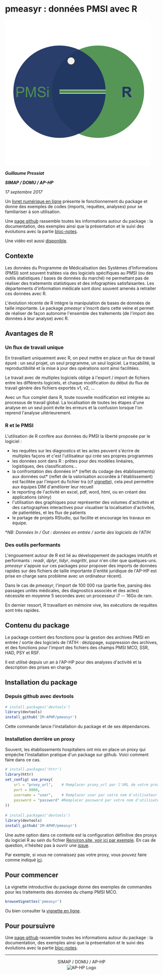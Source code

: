 # pmeasyr : données PMSI avec R

![rigologo](rigologo_pmeasyr.png)


***Guillaume Pressiat***

***SIMAP / DOMU / AP-HP***

*17 septembre 2017*

Un [livret numérique en ligne](https://guillaumepressiat.github.io/pmeasyr/) présente le fonctionnement du package et donne des exemples de codes (imports, requêtes, analyses) pour se familiariser à son utilisation.

Une [page github](https://guillaumepressiat.github.io/) rassemble toutes les informations autour du package : la documentation, des exemples ainsi que la présentation et le suivi des évolutions avec la partie [bloc-notes](https://guillaumepressiat.github.io/blog/).

Une vidéo est aussi [disponible](https://guillaumepressiat.github.io/blog/2017/06/video-intro).

## Contexte

Les données du Programme de Médicalisation des Systèmes d'Informations (PMSI) sont souvent traitées via des logiciels spécifiques au PMSI (ou des outils statistiques / bases de données du marché) ne permettant pas de réaliser des traitements statistiques et des infographies satisfaisantes. Les départements d'information médicale sont donc souvent amenés à retraiter ces données avec R.

L'évolution récente de R intègre la manipulation de bases de données de taille importante. Le package *pmeasyr* s'inscrit dans cette veine et permet de réaliser de façon autonome l'ensemble des traitements (de l'import des données à leur analyse) avec R.

## Avantages de R

### Un flux de travail unique

En travaillant uniquement avec R, on peut mettre en place un flux de travail épuré : un seul projet, un seul programme, un seul logiciel. La traçabilité, la reproductibilité et la mise à jour des opérations sont ainsi facilitées.

Le travail avec de multiples logiciels oblige à l'export / import de fichiers entre les différents logiciels, et chaque modification du début du flux de travail génère des fichiers exportés v1, v2, ...

Avec un flux complet dans R, toute nouvelle modification est intégrée au processus de travail global. La localisation de toutes les étapes d'une analyse en un seul point évite les erreurs et la confusion lorsque l'on reprend l'analyse ultérieurement.

### R et le PMSI

L'utilisation de R confère aux données du PMSI la liberté proposée par le logiciel :

   - les requêtes sur les diagnostics et les actes peuvent s'écrire de multiples façons et c'est l'utilisateur qui crée ses propres programmes
   - les données sont dans R : prêtes pour des modèles linéaires, logistiques, des classifications...
   - la confrontation des données in\* (reflet du codage des établissements) aux données out\* (reflet de la valorisation accordée à l'établissement) est facilitée par l'import du fichier tra (cf [vignette](https://im-aphp.github.io/pmeasyr/articles/vignette.html#tra)), cela peut permettre aux équipes DIM d'améliorer leur recueil  
   - le reporting de l'activité en excel, pdf, word, html, ou en créant des applications (shiny)
   - l'utilisation des graphiques pour représenter des volumes d'activités et des cartographies interactives pour visualiser la localisation d'activités, de patientèles, et les flux de patients
   - le partage de projets RStudio, qui facilite et encourage les travaux en équipe.

**NB: Données In / Out : données en entrée / sortie des logiciels de l'ATIH*

### Des outils performants

L'engouement autour de R est lié au développement de packages intuitifs et performants : *readr*, *dplyr*, *tidyr*, *magrittr*, pour n'en citer que quelques-uns. *pmeasyr* s'appuie sur ces packages pour proposer des imports de données rapides sur des fichiers de taille importante (l'entité juridique de l'AP-HP est prise en charge sans problème avec un ordinateur récent).

Dans le cas de *pmeasyr*, l'import de 100 000 rsa (partie fixe, parsing des passages unités médicales, des diagnostics associés et des actes) nécessite en moyenne 5 secondes avec un processeur i7 -- 16Go de ram.

En dernier ressort, R travaillant en mémoire vive, les exécutions de requêtes sont très rapides. 

## Contenu du package

Le package contient des fonctions pour la gestion des archives PMSI en entrée / sortie des logiciels de l'ATIH : dézippage, suppression des archives, et des fonctions pour l'import des fichiers des champs PMSI MCO, SSR, HAD, PSY et RSF.

Il est utilisé depuis un an à l'AP-HP pour des analyses d'activité et la description des prises en charge.

## Installation du package

### Depuis github avec devtools

```r
# install.packages('devtools')
library(devtools)
install_github('IM-APHP/pmeasyr')
```

Cette commande lance l'installation du package et de ses dépendances.

### Installation derrière un proxy

Souvent, les établissements hospitaliers ont mis en place un proxy qui empèche l'installation pratique d'un package sur github.
Voici comment faire dans ce cas.

```r
# install.packages('httr')
library(httr)
set_config( use_proxy(
    url = "proxy_url",    # Remplacer proxy_url par l'URL de votre proxy
    port = 8080,
    username = "user",    # Remplacer user par votre nom d'utilisateur du proxy
    password = "password" #Remplacer password par votre nom d'utilisateur du proxy
))

# install.packages('devtools')
library(devtools)
install_github('IM-APHP/pmeasyr')
```

Une autre option dans ce contexte est la configuration définitive des proxys du logiciel R au sein du fichier [Renviron.site, voir ici par exemple](https://support.rstudio.com/hc/en-us/articles/200488488-Configuring-R-to-Use-an-HTTP-or-HTTPS-Proxy). En cas de question, n'hésitez pas à ouvrir une [issue](https://github.com/IM-APHP/pmeasyr/issues).

Par exemple, si vous ne connaissez pas votre proxy, vous pouvez faire comme indiqué [ici](https://github.com/IM-APHP/pmeasyr/issues/23).

## Pour commencer

La vignette introductive du package donne des exemples de commandes pour les traitements des données du champ PMSI MCO.

```r
browseVignettes('pmeasyr')
```

Ou bien consulter la [vignette en ligne](https://im-aphp.github.io/pmeasyr/articles/vignette.html).

## Pour poursuivre

Une [page github](https://guillaumepressiat.github.io/) rassemble toutes les informations autour du package : la documentation, des exemples ainsi que la présentation et le suivi des évolutions avec la partie [bloc-notes](https://guillaumepressiat.github.io/blog/).

------------


<p align="center">
  SIMAP / DOMU / AP-HP<br>
  <img src="https://github.com/IM-APHP/pmeasyr/blob/master/vignettes/logo.jpg" alt="AP-HP Logo" align ="center" style="width: 48"/>
</p>

